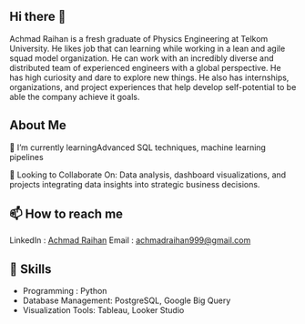 ## Hi there 👋

Achmad Raihan is a fresh graduate of Physics Engineering at Telkom University. He likes job that can learning while working in a lean and agile squad model organization. He can work with an incredibly diverse and distributed team of experienced engineers with a global perspective. He has high curiosity and dare to explore new things. He also has internships, organizations, and project experiences that help develop self-potential to be able the company achieve it goals.

## About Me

🌱 I’m currently learningAdvanced SQL techniques, machine learning pipelines  

💞 Looking to Collaborate On: Data analysis, dashboard visualizations, and projects integrating data insights into strategic business decisions.

## 📫 How to reach me

LinkedIn : [Achmad Raihan](https://www.linkedin.com/in/achmad-raihan/)
Email : achmadraihan999@gmail.com

## 🧰 Skills

- Programming : Python
- Database Management: PostgreSQL, Google Big Query
- Visualization Tools: Tableau, Looker Studio
<!--
**AchmadRaihan/AchmadRaihan** is a ✨ _special_ ✨ repository because its `README.md` (this file) appears on your GitHub profile.

Here are some ideas to get you started:

- 🔭 I’m currently working on ...
- 🌱 I’m currently learning ...
- 👯 I’m looking to collaborate on ...
- 🤔 I’m looking for help with ...
- 💬 Ask me about ...
- 📫 How to reach me: ...
- 😄 Pronouns: ...
- ⚡ Fun fact: ...
-->

